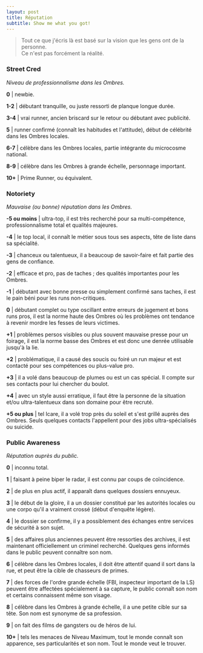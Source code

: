 ```yaml
---
layout: post
title: Réputation
subtitle: Show me what you got!
---
```


> Tout ce que j'écris là est basé sur la vision que les gens ont de la personne.  
> Ce n'est pas forcément la réalité.

### Street Cred

_Niveau de professionnalisme dans les Ombres._

**0** | newbie.

**1-2** | débutant tranquille, ou juste ressorti de planque longue durée.

**3-4** | vrai runner, ancien briscard sur le retour ou débutant avec publicité.

**5** | runner confirmé (connaît les habitudes et l'attitude), début de célébrité dans les Ombres locales.

**6-7** | célèbre dans les Ombres locales, partie intégrante du microcosme national.

**8-9** | célèbre dans les Ombres à grande échelle, personnage important.

**10+** | Prime Runner, ou équivalent.

### Notoriety

_Mauvaise (ou bonne) réputation dans les Ombres._

**-5 ou moins** | ultra-top, il est très recherché pour sa multi-compétence, professionnalisme total et qualités majeures.

**-4** | le top local, il connaît le métier sous tous ses aspects, tête de liste dans sa spécialité.

**-3** | chanceux ou talentueux, il a beaucoup de savoir-faire et fait partie des gens de confiance.

**-2** | efficace et pro, pas de taches ; des qualités importantes pour les Ombres.

**-1** | débutant avec bonne presse ou simplement confirmé sans taches, il est le pain béni pour les runs non-critiques.

**0** | débutant complet ou type oscillant entre erreurs de jugement et bons runs pros, il est la norme haute des Ombres où les problèmes ont tendance à revenir mordre les fesses de leurs victimes.

**+1** | problèmes persos visibles ou plus souvent mauvaise presse pour un foirage, il est la norme basse des Ombres et est donc une denrée utilisable jusqu'à la lie.

**+2** | problématique, il a causé des soucis ou foiré un run majeur et est contacté pour ses compétences ou plus-value pro.

**+3** | il a volé dans beaucoup de plumes ou est un cas spécial. Il compte sur ses contacts pour lui chercher du boulot.

**+4** | avec un style aussi erratique, il faut être la personne de la situation et/ou ultra-talentueux dans son domaine pour être recruté.

**+5 ou plus** | tel Icare, il a volé trop près du soleil et s'est grillé auprès des Ombres. Seuls quelques contacts l'appellent pour des jobs ultra-spécialisés ou suicide.

### Public Awareness

_Réputation auprès du public._

**0** | inconnu total.

**1** | faisant à peine biper le radar, il est connu par coups de coïncidence.

**2** | de plus en plus actif, il apparaît dans quelques dossiers ennuyeux.

**3** | le début de la gloire, il a un dossier constitué par les autorités locales ou une corpo qu'il a vraiment crossé (début d'enquête légère).

**4** | le dossier se confirme, il y a possiblement des échanges entre services de sécurité à son sujet.

**5** | des affaires plus anciennes peuvent être ressorties des archives, il est maintenant officiellement un criminel recherché. Quelques gens informés dans le public peuvent connaître son nom.

**6** | célèbre dans les Ombres locales, il doit être attentif quand il sort dans la rue, et peut être la cible de chasseurs de primes.

**7** | des forces de l'ordre grande échelle (FBI, inspecteur important de la LS) peuvent être affectées spécialement à sa capture, le public connaît son nom et certains connaissent même son visage.

**8** | célèbre dans les Ombres à grande échelle, il a une petite cible sur sa tête. Son nom est synonyme de sa profession.

**9** | on fait des films de gangsters ou de héros de lui.

**10+** | tels les menaces de Niveau Maximum, tout le monde connaît son apparence, ses particularités et son nom. Tout le monde veut le trouver.
